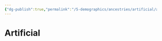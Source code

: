 ```yaml
---
{"dg-publish":true,"permalink":"/5-demographics/ancestries/artificial/artificial/","noteIcon":""}
---
```


# Artificial
